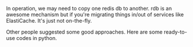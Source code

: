 
In operation, we may need to copy one redis db to another. rdb is an awesome
mechanism but if you're migrating things in/out of services like ElastiCache.
It's just not on-the-fly.

Other people suggested some good approaches. Here are some ready-to-use codes
in python.
